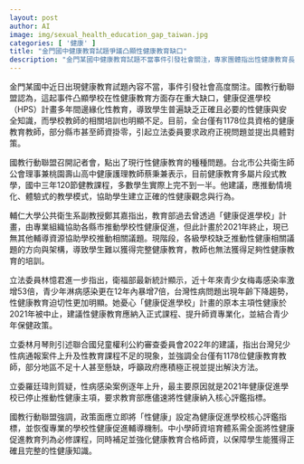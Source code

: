 ```yaml
---
layout: post
author: AI
image: img/sexual_health_education_gap_taiwan.jpg
categories: [ '健康' ]
title: "金門國中健康教育試題爭議凸顯性健康教育缺口"
description: "金門某國中健康教育試題不當事件引發社會關注，專家團體指出性健康教育長期遭邊緣化及師資不足，青少年性病比例攀升。立委及國教行動聯盟呼籲恢復性健康推動資源、納入正式課程並強化教師培訓，認為政府應正視問題，完善性健康教育體系，確保學生獲得正確知識。"
---
```

金門某國中近日出現健康教育試題內容不當，事件引發社會高度關注。國教行動聯盟認為，這起事件凸顯學校在性健康教育方面存在重大缺口，健康促進學校（HPS）計畫多年間邊緣化性教育，導致學生普遍缺乏正確且必要的性健康與安全知識，而學校教師的相關培訓也明顯不足。目前，全台僅有1178位具資格的健康教育教師，部分縣市甚至師資掛零，引起立法委員要求政府正視問題並提出具體對策。

國教行動聯盟召開記者會，點出了現行性健康教育的種種問題。台北市公共衛生師公會理事兼桃園壽山高中健康護理教師蔡秉兼表示，目前健康教育多屬片段式教學，國中三年120節健教課程，多數學生實際上完不到一半。他建議，應推動情境化、體驗式的教學模式，協助學生建立正確的性健康觀念與行為。

輔仁大學公共衛生系副教授鄭其嘉指出，教育部過去曾透過「健康促進學校」計畫，由專業組織協助各縣市推動學校性健康促進，但此計畫於2021年終止，現已無其他輔導資源協助學校推動相關議題。現階段，各級學校缺乏推動性健康相關議題的方向與架構，導致學生難以獲得完整健康教育，教師也無法獲得足夠性健康教育的培訓。

立法委員林憶君進一步指出，衛福部最新統計顯示，近十年來青少女梅毒感染率激增53倍，青少年淋病感染更在12年內暴增7倍，台灣性病問題出現年齡下降趨勢，性健康教育迫切性更加明顯。她憂心「健康促進學校」計畫的原本主項性健康於2021年被中止，建議性健康教育應納入正式課程、提升師資專業化，並結合青少年保健政策。

立委林月琴則引述聯合國兒童權利公約審查委員會2022年的建議，指出台灣兒少性病通報案件上升及性教育課程不足的現象，並強調全台僅有1178位健康教育教師，部分地區不足十人甚至懸缺，呼籲政府應積極正視並提出解決方法。

立委羅廷瑋則質疑，性病感染案例逐年上升，最主要原因就是2021年健康促進學校已停止推動性健康主項，要求教育部應儘速將性健康納入核心評鑑指標。

國教行動聯盟強調，政策面應立即將「性健康」設定為健康促進學校核心評鑑指標，並恢復專業的學校性健康促進輔導機制。中小學師資培育體系需全面將性健康促進教育列為必修課程，同時補足並強化健康教育合格師資，以保障學生能獲得正確且完整的性健康知識。